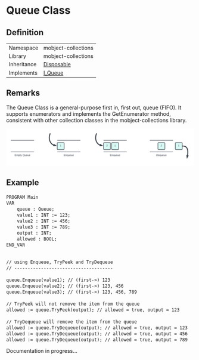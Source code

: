 # Queue Class

## Definition

|             |                                                                                  |
| ----------- | -------------------------------------------------------------------------------- |
| Namespace   | mobject-collections                                                              |
| Library     | mobject-collections                                                              |
| Inheritance | [Disposable](https://mobject-dev-team.github.io/mobject-disposable/#/disposable) |
| Implements  | [I_Queue](i-queue.md)                                                            |

## Remarks

The Queue Class is a general-purpose first in, first out, queue (FIFO). It supports enumerators and implements the GetEnumerator method, consistent with other collection classes in the mobject-collections library.

<img src="./images/queue-example.svg">

## Example

```declaration
PROGRAM Main
VAR
	queue : Queue;
	value1 : INT := 123;
	value2 : INT := 456;
	value3 : INT := 789;
	output : INT;
	allowed : BOOL;
END_VAR
```

```body

// using Enqueue, TryPeek and TryDequeue
// -------------------------------------

queue.Enqueue(value1); // (first->) 123
queue.Enqueue(value2); // (first->) 123, 456
queue.Enqueue(value3); // (first->) 123, 456, 789

// TryPeek will not remove the item from the queue
allowed := queue.TryPeek(output); // allowed = true, output = 123

// TryDequeue will remove the item from the queue
allowed := queue.TryDequeue(output); // allowed = true, output = 123
allowed := queue.TryDequeue(output); // allowed = true, output = 456
allowed := queue.TryDequeue(output); // allowed = true, output = 789

```

Documentation in progress...
